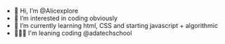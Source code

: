- 👋 Hi, I’m @Alicexplore
- 👀 I’m interested in coding obviously 
- 🌱 I’m currently learning html, CSS and starting javascript + algorithmic
- 👩🏻‍💻 I'm leaning coding @adatechschool
